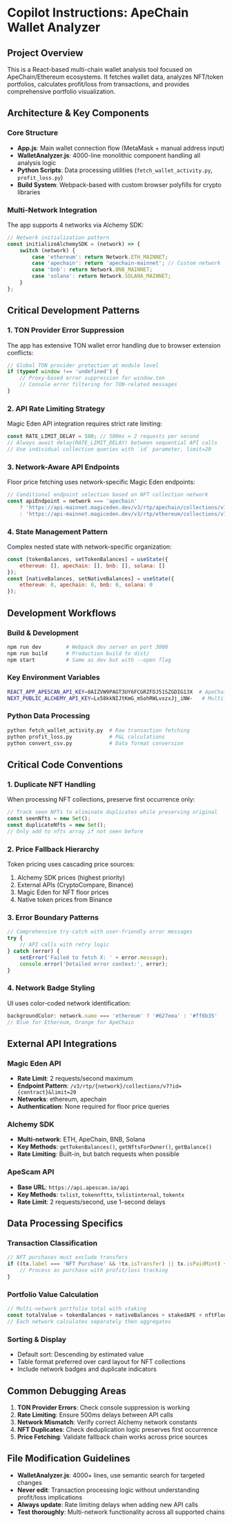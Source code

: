 # Copilot Instructions: ApeChain Wallet Analyzer

## Project Overview
This is a React-based multi-chain wallet analysis tool focused on ApeChain/Ethereum ecosystems. It fetches wallet data, analyzes NFT/token portfolios, calculates profit/loss from transactions, and provides comprehensive portfolio visualization.

## Architecture & Key Components

### Core Structure
- **App.js**: Main wallet connection flow (MetaMask + manual address input)
- **WalletAnalyzer.js**: 4000-line monolithic component handling all analysis logic
- **Python Scripts**: Data processing utilities (`fetch_wallet_activity.py`, `profit_loss.py`)
- **Build System**: Webpack-based with custom browser polyfills for crypto libraries

### Multi-Network Integration
The app supports 4 networks via Alchemy SDK:
```javascript
// Network initialization pattern
const initializeAlchemySDK = (network) => {
    switch (network) {
        case 'ethereum': return Network.ETH_MAINNET;
        case 'apechain': return 'apechain-mainnet'; // Custom network
        case 'bnb': return Network.BNB_MAINNET;
        case 'solana': return Network.SOLANA_MAINNET;
    }
};
```

## Critical Development Patterns

### 1. TON Provider Error Suppression
The app has extensive TON wallet error handling due to browser extension conflicts:
```javascript
// Global TON provider protection at module level
if (typeof window !== 'undefined') {
    // Proxy-based error suppression for window.ton
    // Console error filtering for TON-related messages
}
```

### 2. API Rate Limiting Strategy
Magic Eden API integration requires strict rate limiting:
```javascript
const RATE_LIMIT_DELAY = 500; // 500ms = 2 requests per second
// Always await delay(RATE_LIMIT_DELAY) between sequential API calls
// Use individual collection queries with `id` parameter, limit=20
```

### 3. Network-Aware API Endpoints
Floor price fetching uses network-specific Magic Eden endpoints:
```javascript
// Conditional endpoint selection based on NFT collection network
const apiEndpoint = network === 'apechain' 
    ? 'https://api-mainnet.magiceden.dev/v3/rtp/apechain/collections/v7'
    : 'https://api-mainnet.magiceden.dev/v3/rtp/ethereum/collections/v7';
```

### 4. State Management Pattern
Complex nested state with network-specific organization:
```javascript
const [tokenBalances, setTokenBalances] = useState({
    ethereum: [], apechain: [], bnb: [], solana: []
});
const [nativeBalances, setNativeBalances] = useState({
    ethereum: 0, apechain: 0, bnb: 0, solana: 0
});
```

## Development Workflows

### Build & Development
```bash
npm run dev        # Webpack dev server on port 3000
npm run build      # Production build to dist/
npm start          # Same as dev but with --open flag
```

### Key Environment Variables
```bash
REACT_APP_APESCAN_API_KEY=8AIZVW9PAGT3UY6FCGRZFDJ51SZGDIG13X  # ApeChain explorer
NEXT_PUBLIC_ALCHEMY_API_KEY=Lx58kkNIJtKmG_mSohRWLvxzxJj_iNW-   # Multi-chain data
```

### Python Data Processing
```bash
python fetch_wallet_activity.py  # Raw transaction fetching
python profit_loss.py            # P&L calculations
python convert_csv.py            # Data format conversion
```

## Critical Code Conventions

### 1. Duplicate NFT Handling
When processing NFT collections, preserve first occurrence only:
```javascript
// Track seen NFTs to eliminate duplicates while preserving original
const seenNfts = new Set();
const duplicateNfts = new Set();
// Only add to nfts array if not seen before
```

### 2. Price Fallback Hierarchy
Token pricing uses cascading price sources:
1. Alchemy SDK prices (highest priority)
2. External APIs (CryptoCompare, Binance)
3. Magic Eden for NFT floor prices
4. Native token prices from Binance

### 3. Error Boundary Patterns
```javascript
// Comprehensive try-catch with user-friendly error messages
try {
    // API calls with retry logic
} catch (error) {
    setError('Failed to fetch X: ' + error.message);
    console.error('Detailed error context:', error);
}
```

### 4. Network Badge Styling
UI uses color-coded network identification:
```javascript
backgroundColor: network.name === 'ethereum' ? '#627eea' : '#ff6b35'
// Blue for Ethereum, Orange for ApeChain
```

## External API Integrations

### Magic Eden API
- **Rate Limit**: 2 requests/second maximum
- **Endpoint Pattern**: `/v3/rtp/{network}/collections/v7?id={contract}&limit=20`
- **Networks**: ethereum, apechain
- **Authentication**: None required for floor price queries

### Alchemy SDK
- **Multi-network**: ETH, ApeChain, BNB, Solana
- **Key Methods**: `getTokenBalances()`, `getNftsForOwner()`, `getBalance()`
- **Rate Limiting**: Built-in, but batch requests when possible

### ApeScam API
- **Base URL**: `https://api.apescan.io/api`
- **Key Methods**: `txlist`, `tokennfttx`, `txlistinternal`, `tokentx`
- **Rate Limit**: 2 requests/second, use 1-second delays

## Data Processing Specifics

### Transaction Classification
```javascript
// NFT purchases must exclude transfers
if ((tx.label === 'NFT Purchase' && !tx.isTransfer) || tx.isPaidMint) {
    // Process as purchase with profit/loss tracking
}
```

### Portfolio Value Calculation
```javascript
// Multi-network portfolio total with staking
const totalValue = tokenBalances + nativeBalances + stakedAPE + nftFloorValue;
// Each network calculates separately then aggregates
```

### Sorting & Display
- Default sort: Descending by estimated value
- Table format preferred over card layout for NFT collections
- Include network badges and duplicate indicators

## Common Debugging Areas

1. **TON Provider Errors**: Check console suppression is working
2. **Rate Limiting**: Ensure 500ms delays between API calls
3. **Network Mismatch**: Verify correct Alchemy network constants
4. **NFT Duplicates**: Check deduplication logic preserves first occurrence
5. **Price Fetching**: Validate fallback chain works across price sources

## File Modification Guidelines

- **WalletAnalyzer.js**: 4000+ lines, use semantic search for targeted changes
- **Never edit**: Transaction processing logic without understanding profit/loss implications
- **Always update**: Rate limiting delays when adding new API calls
- **Test thoroughly**: Multi-network functionality across all supported chains